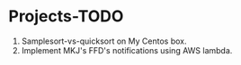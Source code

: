 # Projects-TODO

1. Samplesort-vs-quicksort on My Centos box.
2. Implement MKJ's FFD's notifications using AWS lambda.
